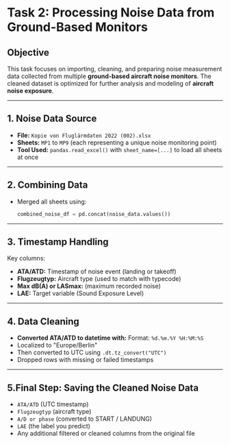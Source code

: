# Task 2: Processing Noise Data from Ground-Based Monitors

## Objective

This task focuses on importing, cleaning, and preparing noise measurement data collected from multiple **ground-based aircraft noise monitors**. The cleaned dataset is optimized for further analysis and modeling of **aircraft noise exposure**.

---

## 1. Noise Data Source

- **File:** `Kopie von Fluglärmdaten 2022 (002).xlsx`
- **Sheets:** `MP1` to `MP9` (each representing a unique noise monitoring point)
- **Tool Used:** `pandas.read_excel()` with `sheet_name=[...]` to load all sheets at once

---

## 2. Combining Data

- Merged all sheets using:
  ```python
  combined_noise_df = pd.concat(noise_data.values())
  
---

## 3. Timestamp Handling

Key columns:  
- **ATA/ATD:** Timestamp of noise event (landing or takeoff)
- **Flugzeugtyp:** Aircraft type (used to match with typecode)
- **Max dB(A) or LASmax:** (maximum recorded noise)
- **LAE:** Target variable (Sound Exposure Level)
  
---

 ## 4. Data Cleaning
 
- **Converted ATA/ATD to datetime with:** Format: `%d.%m.%Y %H:%M:%S`
- Localized to "Europe/Berlin"
- Then converted to UTC using `.dt.tz_convert("UTC")`
- Dropped rows with missing or failed timestamps
    
---

 ## 5.Final Step: Saving the Cleaned Noise Data

- `ATA/ATD` (UTC timestamp)
- `Flugzeugtyp` (aircraft type)
- `A/D or phase` (converted to START / LANDUNG)
- `LAE` (the label you predict)
- Any additional filtered or cleaned columns from the original file
 
